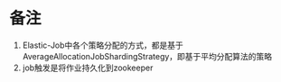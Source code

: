 # 备注
1. Elastic-Job中各个策略分配的方式，都是基于AverageAllocationJobShardingStrategy，即基于平均分配算法的策略
2. job触发是将作业持久化到zookeeper
